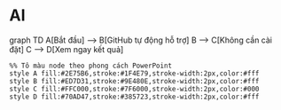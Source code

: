 # AI

graph TD
    A[Bắt đầu] --> B[GitHub tự động hỗ trợ]
    B --> C[Không cần cài đặt]
    C --> D[Xem ngay kết quả]

    %% Tô màu node theo phong cách PowerPoint
    style A fill:#2E75B6,stroke:#1F4E79,stroke-width:2px,color:#fff
    style B fill:#ED7D31,stroke:#9E480E,stroke-width:2px,color:#fff
    style C fill:#FFC000,stroke:#7F6000,stroke-width:2px,color:#000
    style D fill:#70AD47,stroke:#385723,stroke-width:2px,color:#fff

